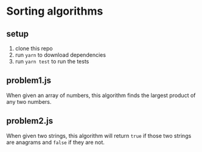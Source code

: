 # Sorting algorithms

## setup

1. clone this repo
2. run `yarn` to download dependencies
3. run `yarn test` to run the tests

## problem1.js

When given an array of numbers, this algorithm finds the largest product of any two numbers.

## problem2.js

When given two strings, this algorithm will return `true` if those two strings are anagrams and `false` if they are not.

